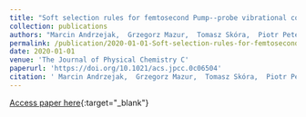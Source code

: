 ```yaml
---
title: "Soft selection rules for femtosecond Pump--probe vibrational coherence spectroscopy"
collection: publications
authors: "Marcin Andrzejak,  Grzegorz Mazur,  Tomasz Skóra,  Piotr Petelenz"
permalink: /publication/2020-01-01-Soft-selection-rules-for-femtosecond-Pump-probe-vibrational-coherence-spectroscopy
date: 2020-01-01
venue: 'The Journal of Physical Chemistry C'
paperurl: 'https://doi.org/10.1021/acs.jpcc.0c06504'
citation: ' Marcin Andrzejak,  Grzegorz Mazur,  Tomasz Skóra,  Piotr Petelenz, &quot;Soft selection rules for femtosecond Pump--probe vibrational coherence spectroscopy.&quot; The Journal of Physical Chemistry C, 2020.'
---
```

[Access paper here](https://doi.org/10.1021/acs.jpcc.0c06504){:target="_blank"}

